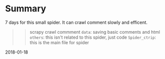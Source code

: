 # Summary
7 days for this small spider. It can crawl comment slowly and efficent.
>> scrapy crawl commment
`data`: saving basic comments and html
`others`: this isn't related to this spider, just code
`Spider_ctrip`: this is the main file for spider

2018-01-18
